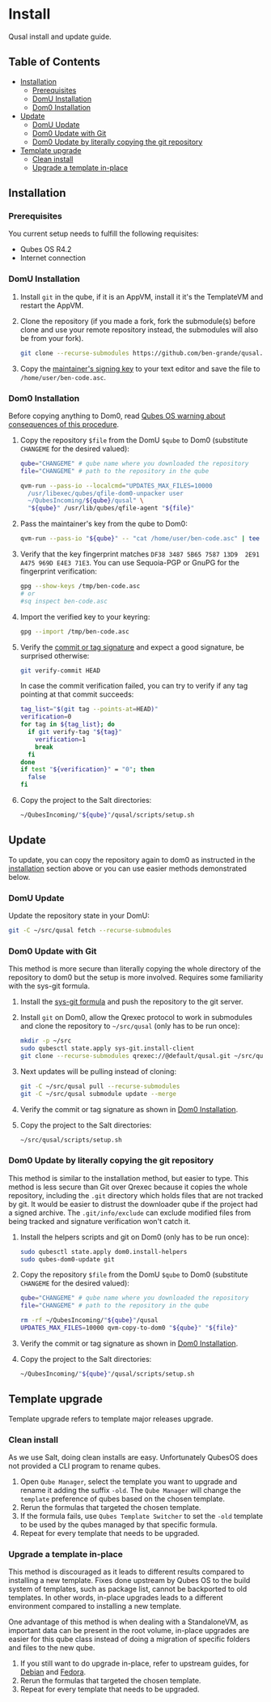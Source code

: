 # Install

Qusal install and update guide.

## Table of Contents

*   [Installation](#installation)
    *   [Prerequisites](#prerequisites)
    *   [DomU Installation](#domu-installation)
    *   [Dom0 Installation](#dom0-installation)
*   [Update](#update)
    *   [DomU Update](#domu-update)
    *   [Dom0 Update with Git](#dom0-update-with-git)
    *   [Dom0 Update by literally copying the git repository](#dom0-update-by-literally-copying-the-git-repository)
*   [Template upgrade](#template-upgrade)
    *   [Clean install](#clean-install)
    *   [Upgrade a template in-place](#upgrade-a-template-in-place)

## Installation

### Prerequisites

You current setup needs to fulfill the following requisites:

*   Qubes OS R4.2
*   Internet connection

### DomU Installation

1.  Install `git` in the qube, if it is an AppVM, install it it's the
    TemplateVM and restart the AppVM.

2.  Clone the repository (if you made a fork, fork the submodule(s) before
    clone and use your remote repository instead, the submodules will also be
    from your fork).

    ```sh
    git clone --recurse-submodules https://github.com/ben-grande/qusal.git
    ```

3.  Copy the [maintainer's signing key](https://github.com/ben-grande/ben-grande/raw/main/DF3834875B65758713D92E91A475969DE4E371E3.asc)
    to your text editor and save the file to `/home/user/ben-code.asc`.

### Dom0 Installation

Before copying anything to Dom0, read [Qubes OS warning about consequences of
this procedure](https://www.qubes-os.org/doc/how-to-copy-from-dom0/#copying-to-dom0).

1.  Copy the repository `$file` from the DomU `$qube` to Dom0 (substitute
    `CHANGEME` for the desired valued):

    ```sh
    qube="CHANGEME" # qube name where you downloaded the repository
    file="CHANGEME" # path to the repository in the qube

    qvm-run --pass-io --localcmd="UPDATES_MAX_FILES=10000
      /usr/libexec/qubes/qfile-dom0-unpacker user
      ~/QubesIncoming/${qube}/qusal" \
      "${qube}" /usr/lib/qubes/qfile-agent "${file}"
    ```

2.  Pass the maintainer's key from the qube to Dom0:

    ```sh
    qvm-run --pass-io "${qube}" -- "cat /home/user/ben-code.asc" | tee /tmp/ben-code.asc
    ```

3.  Verify that the key fingerprint matches
    `DF38 3487 5B65 7587 13D9  2E91 A475 969D E4E3 71E3`. You can use
    Sequoia-PGP or GnuPG for the fingerprint verification:

    ```sh
    gpg --show-keys /tmp/ben-code.asc
    # or
    #sq inspect ben-code.asc
    ```

4.  Import the verified key to your keyring:

    ```sh
    gpg --import /tmp/ben-code.asc
    ```

5.  Verify the [commit or tag signature](https://www.qubes-os.org/security/verifying-signatures/#how-to-verify-signatures-on-git-repository-tags-and-commits)
    and expect a good signature, be surprised otherwise:

    ```sh
    git verify-commit HEAD
    ```

    In case the commit verification failed, you can try to verify if any tag
    pointing at that commit succeeds:

    ```sh
    tag_list="$(git tag --points-at=HEAD)"
    verification=0
    for tag in ${tag_list}; do
      if git verify-tag "${tag}"
        verification=1
        break
      fi
    done
    if test "${verification}" = "0"; then
      false
    fi
    ```

6.  Copy the project to the Salt directories:

    ```sh
    ~/QubesIncoming/"${qube}"/qusal/scripts/setup.sh
    ```

## Update

To update, you can copy the repository again to dom0 as instructed in the
[installation](#installation) section above or you can use easier methods
demonstrated below.

### DomU Update

Update the repository state in your DomU:

```sh
git -C ~/src/qusal fetch --recurse-submodules
```

### Dom0 Update with Git

This method is more secure than literally copying the whole directory of the
repository to dom0 but the setup is more involved. Requires some familiarity
with the sys-git formula.

1.  Install the [sys-git formula](salt/sys-git/README.md) and push the
    repository to the git server.

2.  Install `git` on Dom0, allow the Qrexec protocol to work in submodules and
    clone the repository to `~/src/qusal` (only has to be run once):

    ```sh
    mkdir -p ~/src
    sudo qubesctl state.apply sys-git.install-client
    git clone --recurse-submodules qrexec://@default/qusal.git ~/src/qusal
    ```

3.  Next updates will be pulling instead of cloning:

    ```sh
    git -C ~/src/qusal pull --recurse-submodules
    git -C ~/src/qusal submodule update --merge
    ```

4.  Verify the commit or tag signature as shown in
    [Dom0 Installation](#dom0-installation).

5.  Copy the project to the Salt directories:

    ```sh
    ~/src/qusal/scripts/setup.sh
    ```

### Dom0 Update by literally copying the git repository

This method is similar to the installation method, but easier to type. This
method is less secure than Git over Qrexec because it copies the whole
repository, including the `.git` directory which holds files that are not
tracked by git. It would be easier to distrust the downloader qube if the
project had a signed archive. The `.git/info/exclude` can exclude modified
files from being tracked and signature verification won't catch it.

1.  Install the helpers scripts and git on Dom0 (only has to be run once):

    ```sh
    sudo qubesctl state.apply dom0.install-helpers
    sudo qubes-dom0-update git
    ```

2.  Copy the repository `$file` from the DomU `$qube` to Dom0 (substitute
    `CHANGEME` for the desired valued):

    ```sh
    qube="CHANGEME" # qube name where you downloaded the repository
    file="CHANGEME" # path to the repository in the qube

    rm -rf ~/QubesIncoming/"${qube}"/qusal
    UPDATES_MAX_FILES=10000 qvm-copy-to-dom0 "${qube}" "${file}"
    ```

3.  Verify the commit or tag signature as shown in
    [Dom0 Installation](#dom0-installation).

4.  Copy the project to the Salt directories:

    ```sh
    ~/QubesIncoming/"${qube}"/qusal/scripts/setup.sh
    ```

## Template upgrade

Template upgrade refers to template major releases upgrade.

### Clean install

As we use Salt, doing clean installs are easy. Unfortunately QubesOS does not
provided a CLI program to rename qubes.

1.  Open `Qube Manager`, select the template you want to upgrade and rename it
    adding the suffix `-old`. The `Qube Manager` will change the `template`
    preference of qubes based on the chosen template.
2.  Rerun the formulas that targeted the chosen template.
3.  If the formula fails, use `Qubes Template Switcher` to set the `-old`
    template to be used by the qubes managed by that specific formula.
4.  Repeat for every template that needs to be upgraded.

### Upgrade a template in-place

This method is discouraged as it leads to different results compared to
installing a new template. Fixes done upstream by Qubes OS to the build system
of templates, such as package list, cannot be backported to old templates. In
other words, in-place upgrades leads to a different environment compared to
installing a new template.

One advantage of this method is when dealing with a StandaloneVM, as important
data can be present in the root volume, in-place upgrades are easier for this
qube class instead of doing a migration of specific folders and files to the
new qube.

1.  If you still want to do upgrade in-place, refer to upstream guides, for
    [Debian](https://www.qubes-os.org/doc/templates/debian/in-place-upgrade)
    and
    [Fedora](https://www.qubes-os.org/doc/templates/fedora/in-place-upgrade).
2.  Rerun the formulas that targeted the chosen template.
3.  Repeat for every template that needs to be upgraded.
